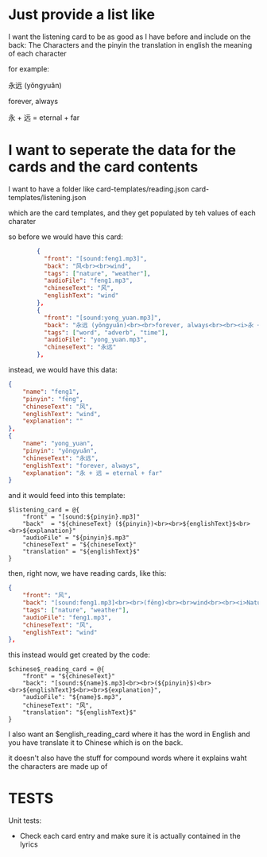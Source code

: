 # Just provide a list like

I want the listening card to be as good as I have before and include on the back:
The Characters and the pinyin
the translation in english
the meaning of each character

for example:

永远 (yǒngyuǎn)

forever, always

永 + 远 = eternal + far


# I want to seperate the data for the cards and the card contents
I want to have a folder like
card-templates/reading.json
card-templates/listening.json

which are the card templates, and they get populated by teh values of each charater

so before we would have this card:

```json
        {
          "front": "[sound:feng1.mp3]",
          "back": "风<br><br>wind",
          "tags": ["nature", "weather"],
          "audioFile": "feng1.mp3",
          "chineseText": "风",
          "englishText": "wind"
        },
        {
          "front": "[sound:yong_yuan.mp3]",
          "back": "永远 (yǒngyuǎn)<br><br>forever, always<br><br><i>永 + 远 = eternal + far</i>",
          "tags": ["word", "adverb", "time"],
          "audioFile": "yong_yuan.mp3",
          "chineseText": "永远"
        },
```

instead, we would have this data:


```json
{
    "name": "feng1",
    "pinyin": "fēng",
    "chineseText": "风",
    "englishText": "wind",
    "explanation": ""
},
{
    "name": "yong_yuan",
    "pinyin": "yǒngyuǎn",
    "chineseText": "永远",
    "englishText": "forever, always",
    "explanation": "永 + 远 = eternal + far"
}
```

and it would feed into this template:

```pwsh
$listening_card = @{
    "front" = "[sound:${pinyin}.mp3]"
    "back"  = "${chineseText} (${pinyin})<br><br>${englishText}$<br><br>${explanation}"
    "audioFile" = "${pinyin}$.mp3"
    "chineseText" = "${chineseText}"
    "translation" = "${englishText}$"
} 
```

then, right now, we have reading cards, like this:
```json
{
    "front": "风",
    "back": "[sound:feng1.mp3]<br><br>(fēng)<br><br>wind<br><br><i>Natural force that moves and changes</i>",
    "tags": ["nature", "weather"],
    "audioFile": "feng1.mp3",
    "chineseText": "风",
    "englishText": "wind"
},
```

this instead would get created by the code:
```pwsh
$chinese$_reading_card = @{
    "front" = "${chineseText}"
    "back": "[sound:${name}$.mp3]<br><br>(${pinyin}$)<br><br>${englishText}$<br><br>${explanation}",
    "audioFile": "${name}$.mp3",
    "chineseText": "风",
    "translation": "${englishText}$"
}
```

I also want an $english_reading_card where it has the word in English and you have translate it to Chinese which is on the back.


it doesn't also have the stuff for compound words where it explains waht the characters are made up of

# TESTS

Unit tests:
- Check each card entry and make sure it is actually contained in the lyrics
